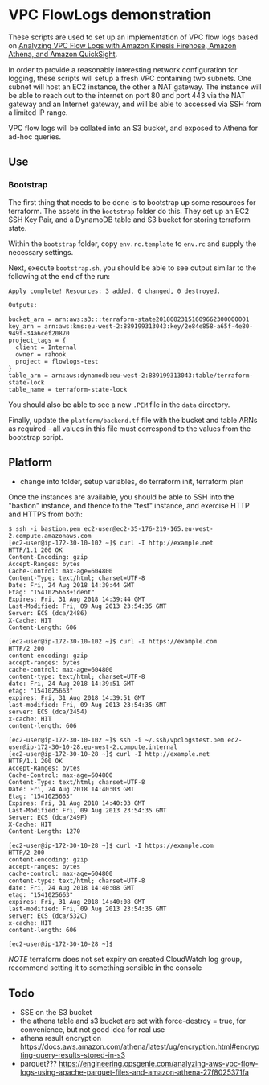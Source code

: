 # VPC FlowLogs demonstration

These scripts are used to set up an implementation of VPC flow logs based on [Analyzing VPC Flow Logs with Amazon Kinesis Firehose, Amazon Athena, and Amazon QuickSight]("https://aws.amazon.com/blogs/big-data/analyzing-vpc-flow-logs-with-amazon-kinesis-firehose-amazon-athena-and-amazon-quicksight/").

In order to provide a reasonably interesting network configuration for logging, these scripts will setup a fresh VPC containing two subnets. One subnet will host an EC2 instance, the other a NAT gateway. The instance will be able to reach out to the internet on port 80 and port 443 via the NAT gateway and an Internet gateway, and will be able to accessed via SSH from a limited IP range.

VPC flow logs will be collated into an S3 bucket, and exposed to Athena for ad-hoc queries.

## Use

### Bootstrap
The first thing that needs to be done is to bootstrap up some resources for terraform. The assets in the `bootstrap` folder do this. They set up an EC2 SSH Key Pair, and a DynamoDB table and S3 bucket for storing terraform state.

Within the `bootstrap` folder, copy `env.rc.template` to `env.rc` and supply the necessary settings.

Next, execute `bootstrap.sh`, you should be able to see output similar to the following at the end of the run:

```
Apply complete! Resources: 3 added, 0 changed, 0 destroyed.

Outputs:

bucket_arn = arn:aws:s3:::terraform-state20180823151609662300000001
key_arn = arn:aws:kms:eu-west-2:889199313043:key/2e84e858-a65f-4e80-949f-34a6cef20870
project_tags = {
  client = Internal
  owner = rahook
  project = flowlogs-test
}
table_arn = arn:aws:dynamodb:eu-west-2:889199313043:table/terraform-state-lock
table_name = terraform-state-lock
```

You should also be able to see a new `.PEM` file in the `data` directory.

Finally, update the `platform/backend.tf` file with the bucket and table ARNs as required - all values in this file must correspond to the values from the bootstrap script.

## Platform
 - change into folder, setup variables, do terraform init, terraform plan

Once the instances are available, you should be able to SSH into the "bastion" instance, and thence to the "test" instance, and exercise HTTP and HTTPS from both:
```
$ ssh -i bastion.pem ec2-user@ec2-35-176-219-165.eu-west-2.compute.amazonaws.com
[ec2-user@ip-172-30-10-102 ~]$ curl -I http://example.net
HTTP/1.1 200 OK
Content-Encoding: gzip
Accept-Ranges: bytes
Cache-Control: max-age=604800
Content-Type: text/html; charset=UTF-8
Date: Fri, 24 Aug 2018 14:39:44 GMT
Etag: "1541025663+ident"
Expires: Fri, 31 Aug 2018 14:39:44 GMT
Last-Modified: Fri, 09 Aug 2013 23:54:35 GMT
Server: ECS (dca/2486)
X-Cache: HIT
Content-Length: 606

[ec2-user@ip-172-30-10-102 ~]$ curl -I https://example.com
HTTP/2 200
content-encoding: gzip
accept-ranges: bytes
cache-control: max-age=604800
content-type: text/html; charset=UTF-8
date: Fri, 24 Aug 2018 14:39:51 GMT
etag: "1541025663"
expires: Fri, 31 Aug 2018 14:39:51 GMT
last-modified: Fri, 09 Aug 2013 23:54:35 GMT
server: ECS (dca/2454)
x-cache: HIT
content-length: 606

[ec2-user@ip-172-30-10-102 ~]$ ssh -i ~/.ssh/vpclogstest.pem ec2-user@ip-172-30-10-28.eu-west-2.compute.internal
[ec2-user@ip-172-30-10-28 ~]$ curl -I http://example.net
HTTP/1.1 200 OK
Accept-Ranges: bytes
Cache-Control: max-age=604800
Content-Type: text/html; charset=UTF-8
Date: Fri, 24 Aug 2018 14:40:03 GMT
Etag: "1541025663"
Expires: Fri, 31 Aug 2018 14:40:03 GMT
Last-Modified: Fri, 09 Aug 2013 23:54:35 GMT
Server: ECS (dca/249F)
X-Cache: HIT
Content-Length: 1270

[ec2-user@ip-172-30-10-28 ~]$ curl -I https://example.com
HTTP/2 200
content-encoding: gzip
accept-ranges: bytes
cache-control: max-age=604800
content-type: text/html; charset=UTF-8
date: Fri, 24 Aug 2018 14:40:08 GMT
etag: "1541025663"
expires: Fri, 31 Aug 2018 14:40:08 GMT
last-modified: Fri, 09 Aug 2013 23:54:35 GMT
server: ECS (dca/532C)
x-cache: HIT
content-length: 606

[ec2-user@ip-172-30-10-28 ~]$
```

*NOTE* terraform does not set expiry on created CloudWatch log group, recommend setting it to something sensible in the console

## Todo
- SSE on the S3 bucket
- the athena table and s3 bucket are set with force-destroy = true, for convenience, but not good idea for real use
- athena result encryption https://docs.aws.amazon.com/athena/latest/ug/encryption.html#encrypting-query-results-stored-in-s3
- parquet??? https://engineering.opsgenie.com/analyzing-aws-vpc-flow-logs-using-apache-parquet-files-and-amazon-athena-27f8025371fa
